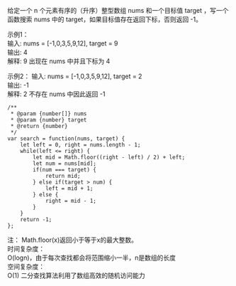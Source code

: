 给定一个 n 个元素有序的（升序）整型数组 nums 和一个目标值 target  ，写一个函数搜索 nums 中的 target，如果目标值存在返回下标，否则返回 -1。  

示例1：  
输入: nums = [-1,0,3,5,9,12], target = 9  
输出: 4  
解释: 9 出现在 nums 中并且下标为 4  

示例2：
输入: nums = [-1,0,3,5,9,12], target = 2  
输出: -1  
解释: 2 不存在 nums 中因此返回 -1  

```
/**
 * @param {number[]} nums
 * @param {number} target
 * @return {number}
 */
var search = function(nums, target) {
    let left = 0, right = nums.length - 1;
    while(left <= right) {
        let mid = Math.floor((right - left) / 2) + left;
        let num = nums[mid];
        if(num === target) {
            return mid;
        } else if(target > num) {
            left = mid + 1;
        } else {
            right = mid - 1;
        }
    }
    return -1;
};
```

注：
Math.floor(x)返回小于等于x的最大整数。  
时间复杂度：  
O(logn)，由于每次查找都会将范围缩小一半，n是数组的长度  
空间复杂度：  
O(1)
二分查找算法利用了数组高效的随机访问能力